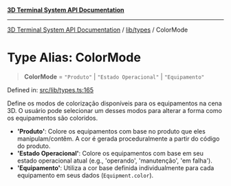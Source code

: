 [**3D Terminal System API Documentation**](../../../README.md)

***

[3D Terminal System API Documentation](../../../README.md) / [lib/types](../README.md) / ColorMode

# Type Alias: ColorMode

> **ColorMode** = `"Produto"` \| `"Estado Operacional"` \| `"Equipamento"`

Defined in: [src/lib/types.ts:165](https://github.com/Dicommunitas/ThreeJS_Terminal_3D/blob/6f042d4d64a35f8821f49bdbe82798f7999e9e5c/src/lib/types.ts#L165)

Define os modos de colorização disponíveis para os equipamentos na cena 3D.
O usuário pode selecionar um desses modos para alterar a forma como os equipamentos são coloridos.

- **'Produto'**: Colore os equipamentos com base no produto que eles manipulam/contêm.
                 A cor é gerada proceduralmente a partir do código do produto.
- **'Estado Operacional'**: Colore os equipamentos com base em seu estado operacional atual
                            (e.g., 'operando', 'manutenção', 'em falha').
- **'Equipamento'**: Utiliza a cor base definida individualmente para cada equipamento
                     em seus dados (`Equipment.color`).

